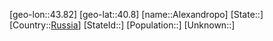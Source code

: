 ﻿---
location: [40.8,43.82]
type: City
tags:
- geo/City


SpocWebEntityId: 28731
isDeleted: false
confidential: public

---
[geo-lon::43.82]
[geo-lat::40.8]
[name::Alexandropo]
[State::]
[Country::[Russia](geo/Continent/Europe/Russia.md)]
[StateId::]
[Population::]
[Unknown::]

